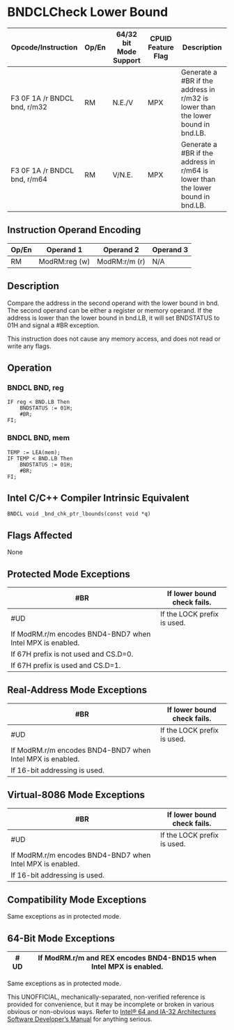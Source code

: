 # BNDCL**Check Lower Bound**

| Opcode/Instruction           | Op/En | 64/32 bit Mode Support | CPUID Feature Flag | Description                                                                       |
| ---------------------------- | ----- | ---------------------- | ------------------ | --------------------------------------------------------------------------------- |
| F3 0F 1A /r BNDCL bnd, r/m32 | RM    | N.E./V                 | MPX                | Generate a #​​BR if the address in r/m32 is lower than the lower bound in bnd.LB. |
| F3 0F 1A /r BNDCL bnd, r/m64 | RM    | V/N.E.                 | MPX                | Generate a #​​BR if the address in r/m64 is lower than the lower bound in bnd.LB. |

## Instruction Operand Encoding

| Op/En | Operand 1     | Operand 2     | Operand 3 |
| ----- | ------------- | ------------- | --------- |
| RM    | ModRM:reg (w) | ModRM:r/m (r) | N/A       |

## Description

Compare the address in the second operand with the lower bound in bnd. The second operand can be either a register or memory operand. If the address is lower than the lower bound in bnd.LB, it will set BNDSTATUS to 01H and signal a #​​BR exception.

This instruction does not cause any memory access, and does not read or write any flags.

## Operation

### BNDCL BND, reg

```
IF reg < BND.LB Then
    BNDSTATUS := 01H;
    #​​BR;
FI;

```

### BNDCL BND, mem

```
TEMP := LEA(mem);
IF TEMP < BND.LB Then
    BNDSTATUS := 01H;
    #​​BR;
FI;

```

## Intel C/C++ Compiler Intrinsic Equivalent

```
BNDCL void _bnd_chk_ptr_lbounds(const void *q)

```

## Flags Affected

None

## Protected Mode Exceptions

| \#​​BR                                                    | If lower bound check fails. |
| --------------------------------------------------------- | --------------------------- |
| #​​​UD                                                    | If the LOCK prefix is used. |
| If ModRM.r/m encodes BND4-BND7 when Intel MPX is enabled. |
| If 67H prefix is not used and CS.D=0.                     |
| If 67H prefix is used and CS.D=1.                         |

## Real-Address Mode Exceptions

| \#​​BR                                                    | If lower bound check fails. |
| --------------------------------------------------------- | --------------------------- |
| #​​​UD                                                    | If the LOCK prefix is used. |
| If ModRM.r/m encodes BND4-BND7 when Intel MPX is enabled. |
| If 16-bit addressing is used.                             |

## Virtual-8086 Mode Exceptions

| \#​​BR                                                    | If lower bound check fails. |
| --------------------------------------------------------- | --------------------------- |
| #​​​UD                                                    | If the LOCK prefix is used. |
| If ModRM.r/m encodes BND4-BND7 when Intel MPX is enabled. |
| If 16-bit addressing is used.                             |

## Compatibility Mode Exceptions

Same exceptions as in protected mode.

## 64-Bit Mode Exceptions

| #​​​UD | If ModRM.r/m and REX encodes BND4-BND15 when Intel MPX is enabled. |
| ------ | ------------------------------------------------------------------ |

Same exceptions as in protected mode.

This UNOFFICIAL, mechanically-separated, non-verified reference is provided for convenience, but it may be
incomplete or broken in various obvious or non-obvious
ways. Refer to [Intel® 64 and IA-32 Architectures Software Developer’s Manual](https://software.intel.com/en-us/download/intel-64-and-ia-32-architectures-sdm-combined-volumes-1-2a-2b-2c-2d-3a-3b-3c-3d-and-4) for anything serious.
